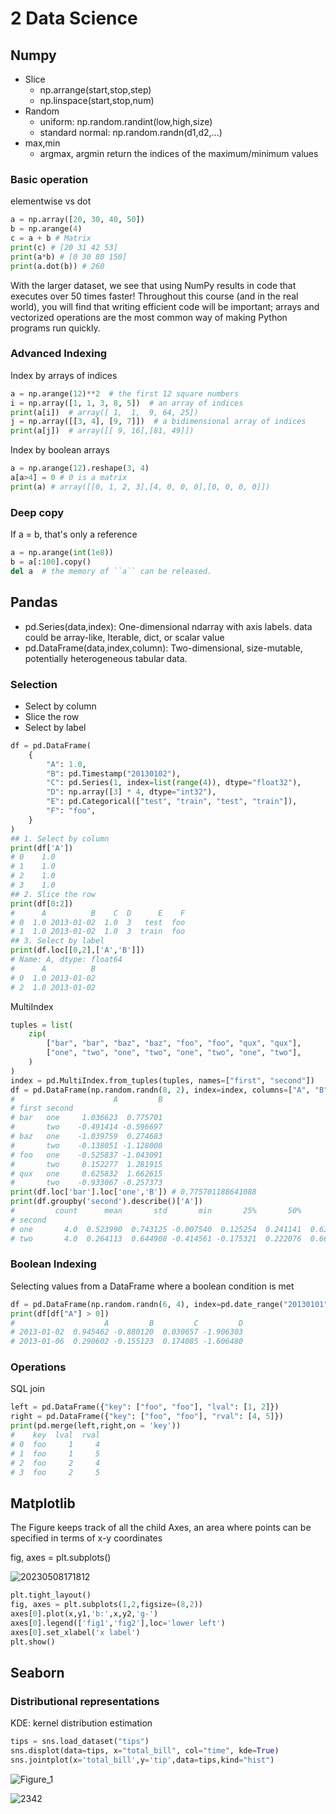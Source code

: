 # 2 Data Science
## Numpy

- Slice
    - np.arrange(start,stop,step)
    - np.linspace(start,stop,num)
- Random
    - uniform: np.random.randint(low,high,size)
    - standard normal: np.random.randn(d1,d2,...)
- max,min
    - argmax, argmin return the indices of the maximum/minimum values

### Basic operation

elementwise vs dot

```python
a = np.array([20, 30, 40, 50])
b = np.arange(4)
c = a + b # Matrix
print(c) # [20 31 42 53]
print(a*b) # [0 30 80 150]
print(a.dot(b)) # 260
```

With the larger dataset, we see that using NumPy results in code that executes over 50 times faster! Throughout this course (and in the real world), you will find that writing efficient code will be important; arrays and vectorized operations are the most common way of making Python programs run quickly.

### Advanced Indexing

Index by arrays of indices

```python
a = np.arange(12)**2  # the first 12 square numbers
i = np.array([1, 1, 3, 8, 5])  # an array of indices
print(a[i])  # array([ 1,  1,  9, 64, 25])
j = np.array([[3, 4], [9, 7]])  # a bidimensional array of indices
print(a[j])  # array([[ 9, 16],[81, 49]])
```

Index by boolean arrays

```python
a = np.arange(12).reshape(3, 4)
a[a>4] = 0 # 0 is a matrix
print(a) # array([[0, 1, 2, 3],[4, 0, 0, 0],[0, 0, 0, 0]])
```
### Deep copy

If a = b, that's only a reference

```python
a = np.arange(int(1e8))
b = a[:100].copy()
del a  # the memory of ``a`` can be released.
```

## Pandas

- pd.Series(data,index): One-dimensional ndarray with axis labels. data could be array-like, Iterable, dict, or scalar value
- pd.DataFrame(data,index,column): Two-dimensional, size-mutable, potentially heterogeneous tabular data. 

### Selection
- Select by column
- Slice the row
- Select by label

```python
df = pd.DataFrame(
    {
        "A": 1.0,
        "B": pd.Timestamp("20130102"),
        "C": pd.Series(1, index=list(range(4)), dtype="float32"),
        "D": np.array([3] * 4, dtype="int32"),
        "E": pd.Categorical(["test", "train", "test", "train"]),
        "F": "foo",
    }
)
## 1. Select by column
print(df['A'])
# 0    1.0
# 1    1.0
# 2    1.0
# 3    1.0
## 2. Slice the row
print(df[0:2])
#      A          B    C  D      E    F
# 0  1.0 2013-01-02  1.0  3   test  foo
# 1  1.0 2013-01-02  1.0  3  train  foo
## 3. Select by label
print(df.loc[[0,2],['A','B']])
# Name: A, dtype: float64
#      A          B
# 0  1.0 2013-01-02
# 2  1.0 2013-01-02
```

MultiIndex

```python
tuples = list(
    zip(
        ["bar", "bar", "baz", "baz", "foo", "foo", "qux", "qux"],
        ["one", "two", "one", "two", "one", "two", "one", "two"],
    )
)
index = pd.MultiIndex.from_tuples(tuples, names=["first", "second"])
df = pd.DataFrame(np.random.randn(8, 2), index=index, columns=["A", "B"])
#                      A         B
# first second                    
# bar   one     1.036623  0.775701
#       two    -0.491414 -0.596697
# baz   one    -1.039759  0.274683
#       two    -0.138051 -1.128008
# foo   one    -0.525837 -1.043091
#       two     0.152277  1.281915
# qux   one     0.625832  1.662615
#       two    -0.933067 -0.257373
print(df.loc['bar'].loc['one','B']) # 0.775701188641088
print(df.groupby('second').describe()['A'])
#         count      mean       std       min       25%       50%       75%       max
# second                                                                             
# one       4.0  0.523990  0.743125 -0.007540  0.125254  0.241141  0.639877  1.621220
# two       4.0  0.264113  0.644908 -0.414561 -0.175321  0.222076  0.661510  1.026859
```

### Boolean Indexing

Selecting values from a DataFrame where a boolean condition is met

```python
df = pd.DataFrame(np.random.randn(6, 4), index=pd.date_range("20130101", periods=6), columns=list("ABCD"))
print(df[df["A"] > 0])
#                    A         B         C         D
# 2013-01-02  0.945462 -0.880120  0.030657 -1.906303
# 2013-01-06  0.290602 -0.155123  0.174085 -1.606480
```

### Operations

SQL join

```python
left = pd.DataFrame({"key": ["foo", "foo"], "lval": [1, 2]})
right = pd.DataFrame({"key": ["foo", "foo"], "rval": [4, 5]})
print(pd.merge(left,right,on = 'key'))
#    key  lval  rval
# 0  foo     1     4
# 1  foo     1     5
# 2  foo     2     4
# 3  foo     2     5
```

## Matplotlib

The Figure keeps track of all the child Axes, an area where points can be specified in terms of x-y coordinates

fig, axes = plt.subplots()

![20230508171812](https://raw.githubusercontent.com/zxc2012/image/main/20230508171812.png)

```python
plt.tight_layout()
fig, axes = plt.subplots(1,2,figsize=(8,2))
axes[0].plot(x,y1,'b:',x,y2,'g-')
axes[0].legend(['fig1','fig2'],loc='lower left')
axes[0].set_xlabel('x label')
plt.show()
```

## Seaborn
### Distributional representations

KDE: kernel distribution estimation

```python
tips = sns.load_dataset("tips")
sns.displot(data=tips, x="total_bill", col="time", kde=True)
sns.jointplot(x='total_bill',y='tip',data=tips,kind="hist")
```

![Figure_1](https://raw.githubusercontent.com/zxc2012/image/main/Figure_1.png)

![2342](https://raw.githubusercontent.com/zxc2012/image/main/2342.png)